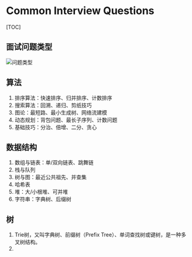 # Common Interview  Questions

[TOC]

## 面试问题类型

![问题类型](https://aliyun-lc-upload.oss-cn-hangzhou.aliyuncs.com/LCCN-Articles/explore/2018%20%E9%9D%A2%E8%AF%95%E6%B1%87%E6%80%BB/lc_sum.png)





## 算法

1. 排序算法：快速排序、归并排序、计数排序
2.  搜索算法：回溯、递归、剪纸技巧
3. 图论：最短路、最小生成树、网络流建模
4. 动态规划：背包问题、最长子序列、计数问题
5. 基础技巧：分治、倍增、二分、贪心



## 数据结构

1. 数组与链表：单/双向链表、跳舞链
2. 栈与队列
3. 树与图：最近公共祖先、并查集
4. 哈希表
5. 堆：大/小根堆、可并堆
6. 字符串：字典树、后缀树



## 树

1. Trie树，又叫字典树、前缀树（Prefix Tree）、单词查找树或键树，是一种多叉树结构。
2. 



